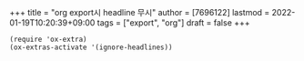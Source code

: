 +++
title = "org export시 headline 무시"
author = [7696122]
lastmod = 2022-01-19T10:20:39+09:00
tags = ["export", "org"]
draft = false
+++

```elisp
(require 'ox-extra)
(ox-extras-activate '(ignore-headlines))
```
